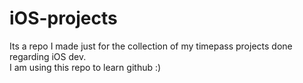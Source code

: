 # iOS-projects
Its a repo I made just for the collection of my timepass projects done regarding iOS dev.
<br>
I am using this repo to learn github :)
